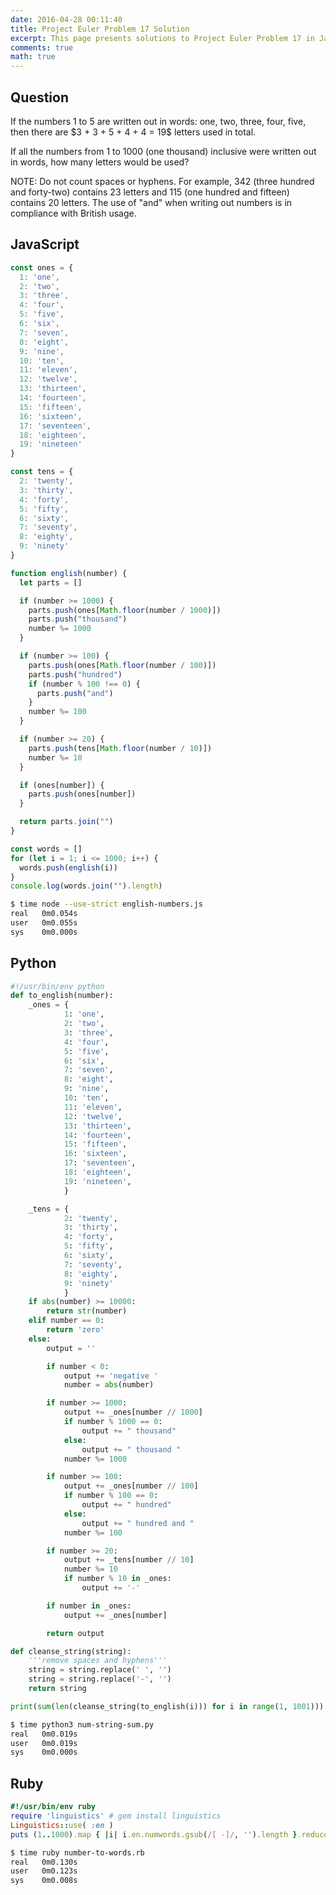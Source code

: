 ```yaml
---
date: 2016-04-28 00:11:40
title: Project Euler Problem 17 Solution
excerpt: This page presents solutions to Project Euler Problem 17 in JavaScript, Python and Ruby.
comments: true
math: true
---
```



## Question

<p>
If the numbers 1 to 5 are written out in words: 
one, two, three, four, five, then there are 
$3 + 3 + 5 + 4 + 4 = 19$ letters used in total.
</p>

<p>
If all the numbers from 1 to 1000 (one thousand)
inclusive were written out in words, how many 
letters would be used?
</p>

<p>
NOTE: Do not count spaces or hyphens. For example,
342 (three hundred and forty-two) contains 23 
letters and 115 (one hundred and fifteen) contains
20 letters. The use of "and" when writing out
numbers is in compliance with British usage.
</p>






## JavaScript

```javascript
const ones = {
  1: 'one',
  2: 'two',
  3: 'three',
  4: 'four',
  5: 'five',
  6: 'six',
  7: 'seven',
  8: 'eight',
  9: 'nine',
  10: 'ten',
  11: 'eleven',
  12: 'twelve',
  13: 'thirteen',
  14: 'fourteen',
  15: 'fifteen',
  16: 'sixteen',
  17: 'seventeen',
  18: 'eighteen',
  19: 'nineteen'
}

const tens = {
  2: 'twenty',
  3: 'thirty',
  4: 'forty',
  5: 'fifty',
  6: 'sixty',
  7: 'seventy',
  8: 'eighty',
  9: 'ninety'
}

function english(number) {
  let parts = []

  if (number >= 1000) {
    parts.push(ones[Math.floor(number / 1000)])
    parts.push("thousand")
    number %= 1000
  }

  if (number >= 100) {
    parts.push(ones[Math.floor(number / 100)])
    parts.push("hundred")
    if (number % 100 !== 0) {
      parts.push("and")
    }
    number %= 100
  }

  if (number >= 20) {
    parts.push(tens[Math.floor(number / 10)])
    number %= 10
  }

  if (ones[number]) {
    parts.push(ones[number])
  }

  return parts.join("")
}

const words = []
for (let i = 1; i <= 1000; i++) {
  words.push(english(i))
}
console.log(words.join("").length)
```


```bash
$ time node --use-strict english-numbers.js
real   0m0.054s
user   0m0.055s
sys    0m0.000s
```



## Python

```python
#!/usr/bin/env python
def to_english(number):
    _ones = {
            1: 'one',
            2: 'two',
            3: 'three',
            4: 'four',
            5: 'five',
            6: 'six',
            7: 'seven',
            8: 'eight',
            9: 'nine',
            10: 'ten',
            11: 'eleven',
            12: 'twelve',
            13: 'thirteen',
            14: 'fourteen',
            15: 'fifteen',
            16: 'sixteen',
            17: 'seventeen',
            18: 'eighteen',
            19: 'nineteen',
            }

    _tens = {
            2: 'twenty',
            3: 'thirty',
            4: 'forty',
            5: 'fifty',
            6: 'sixty',
            7: 'seventy',
            8: 'eighty',
            9: 'ninety'
            }
    if abs(number) >= 10000:
        return str(number)
    elif number == 0:
        return 'zero'
    else:
        output = ''

        if number < 0:
            output += 'negative '
            number = abs(number)

        if number >= 1000:
            output += _ones[number // 1000]
            if number % 1000 == 0:
                output += " thousand"
            else:
                output += " thousand "
            number %= 1000

        if number >= 100:
            output += _ones[number // 100]
            if number % 100 == 0:
                output += " hundred"
            else:
                output += " hundred and "
            number %= 100

        if number >= 20:
            output += _tens[number // 10]
            number %= 10
            if number % 10 in _ones:
                output += '-'

        if number in _ones:
            output += _ones[number]

        return output

def cleanse_string(string):
    '''remove spaces and hyphens'''
    string = string.replace(' ', '')
    string = string.replace('-', '')
    return string

print(sum(len(cleanse_string(to_english(i))) for i in range(1, 1001)))
```


```bash
$ time python3 num-string-sum.py
real   0m0.019s
user   0m0.019s
sys    0m0.000s
```



## Ruby

```ruby
#!/usr/bin/env ruby
require 'linguistics' # gem install linguistics
Linguistics::use( :en )
puts (1..1000).map { |i| i.en.numwords.gsub(/[ -]/, '').length }.reduce(:+)
```


```bash
$ time ruby number-to-words.rb
real   0m0.130s
user   0m0.123s
sys    0m0.008s
```


